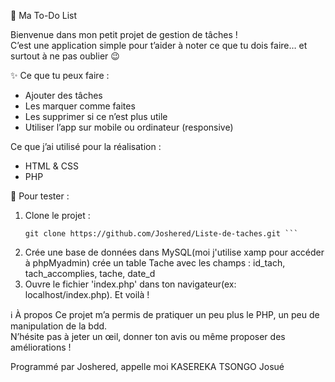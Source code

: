 📝 Ma To-Do List

Bienvenue dans mon petit projet de gestion de tâches !  
C’est une application simple pour t’aider à noter ce que tu dois faire… et surtout à ne pas oublier 😉

✨ Ce que tu peux faire :
- Ajouter des tâches
- Les marquer comme faites
- Les supprimer si ce n’est plus utile
- Utiliser l’app sur mobile ou ordinateur (responsive)

Ce que j’ai utilisé pour la réalisation :
- HTML & CSS
- PHP

🚀 Pour tester :
1. Clone le projet :
   ```
   git clone https://github.com/Joshered/Liste-de-taches.git ```
2. Crée une base de données dans MySQL(moi j'utilise xamp pour accéder à phpMyadmin) crée un table Tache avec les champs : id_tach, tach_accomplies, tache, date_d
3. Ouvre le fichier 'index.php' dans ton navigateur(ex: localhost/index.php). Et voilà !

ℹ️ À propos
Ce projet m’a permis de pratiquer un peu plus le PHP, un peu de manipulation de la bdd.  
N’hésite pas à jeter un œil, donner ton avis ou même proposer des améliorations !

Programmé par Joshered, appelle moi KASEREKA TSONGO Josué
